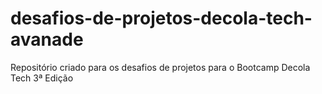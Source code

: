 # desafios-de-projetos-decola-tech-avanade
Repositório criado para os desafios de projetos para o Bootcamp Decola Tech 3ª Edição
